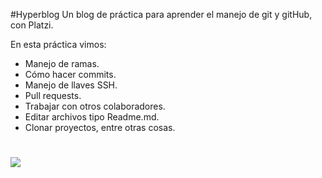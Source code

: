 #Hyperblog
Un blog de práctica para aprender el manejo de git y gitHub, con Platzi.

En esta práctica vimos:
- Manejo de ramas.
- Cómo hacer commits.
- Manejo de llaves SSH.
- Pull requests.
- Trabajar con otros colaboradores.
- Editar archivos tipo Readme.md.
- Clonar proyectos, entre otras cosas.

# 

![](https://i.imgur.com/rTsZHcn.jpg)
